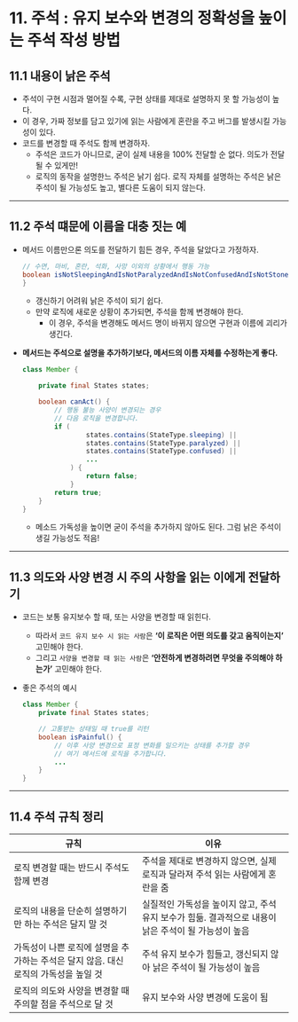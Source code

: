 # 11. 주석 : 유지 보수와 변경의 정확성을 높이는 주석 작성 방법
## 11.1 내용이 낡은 주석

- 주석이 구현 시점과 멀어질 수록, 구현 상태를 제대로 설명하지 못 할 가능성이 높다.
- 이 경우, 가짜 정보를 담고 있기에 읽는 사람에게 혼란을 주고 버그를 발생시킬 가능성이 있다.
- 코드를 변경할 때 주석도 함께 변경하자.
    - 주석은 코드가 아니므로, 굳이 실제 내용을 100% 전달할 순 없다. 의도가 전달될 수 있게만!
    - 로직의 동작을 설명한느 주석은 낡기 쉽다. 로직 자체를 설명하는 주석은 낡은 주석이 될 가능성도 높고, 별다른 도움이 되지 않는다.

---

## 11.2 주석 떄문에 이름을 대충 짓는 예

- 메서드 이름만으론 의도를 전달하기 힘든 경우, 주석을 달았다고 가정하자.

    ```java
    // 수면, 마비, 혼란, 석화, 사망 이외의 상황에서 행동 가능
    boolean isNotSleepingAndIsNotParalyzedAndIsNotConfusedAndIsNotStoneAndIsNotDead() {
    }
    ```

    - 갱신하기 어려워 낡은 주석이 되기 쉽다.
    - 만약 로직에 새로운 상황이 추가되면, 주석을 함께 변경해야 한다.
        - 이 경우, 주석을 변경해도 메서드 명이 바뀌지 않으면 구현과 이름에 괴리가 생긴다.
- **메서드는 주석으로 설명을 추가하기보다, 메서드의 이름 자체를 수정하는게 좋다.**

    ```java
    class Member {
    
    	private final States states;
    
    	boolean canAct() {
    		// 행동 불능 사양이 변경되는 경우
    		// 다음 로직을 변경합니다.
    		if (
    				states.contains(StateType.sleeping) || 
    				states.contains(StateType.paralyzed) ||
    				states.contains(StateType.confused) || 
    				... 
    			) {
    				return false;
    			}
    		return true;
    	}
    }
    ```

    - 메소드 가독성을 높이면 굳이 주석을 추가하지 않아도 된다. 그럼 낡은 주석이 생길 가능성도 적음!

---

## 11.3 의도와 사양 변경 시 주의 사항을 읽는 이에게 전달하기

- 코드는 보통 유지보수 할 때, 또는 사양을 변경할 때 읽힌다.
    - 따라서 `코드 유지 보수 시 읽는 사람`은 **‘이 로직은 어떤 의도를 갖고 움직이는지’** 고민해야 한다.
    - 그리고 `사양을 변경할 때 읽는 사람`은 **‘안전하게 변경하려면 무엇을 주의해야 하는가’** 고민해야 한다.
- 좋은 주석의 예시

    ```java
    class Member {
    	private final States states;
    
    	// 고통받는 상태일 때 true를 리턴
    	boolean isPainful() {
    		// 이후 사양 변경으로 표정 변화를 일으키는 상태를 추가할 경우
    		// 여기 메서드에 로직을 추가합니다.
    		... 
    	}
    }
    ```


---

## 11.4 주석 규칙 정리

| 규칙                                               | 이유                                                         |
|--------------------------------------------------|------------------------------------------------------------|
| 로직 변경할 때는 반드시 주석도 함께 변경                          | 주석을 제대로 변경하지 않으면, 실제 로직과 달라져 주석 읽는 사람에게 혼란을 줌              |
| 로직의 내용을 단순히 설명하기만 하는 주석은 달지 말 것                  | 실질적인 가독성을 높이지 않고, 주석 유지 보수가 힘듦. 결과적으로 내용이 낡은 주석이 될 가능성이 높음 |
| 가독성이 나쁜 로직에 설명을 추가하는 주석은 달지 않음. 대신 로직의 가독성을 높일 것 | 주석 유지 보수가 힘들고, 갱신되지 않아 낡은 주석이 될 가능성이 높음                    |
| 로직의 의도와 사양을 변경할 때 주의할 점을 주석으로 달 것                | 유지 보수와 사양 변경에 도움이 됨                                        |